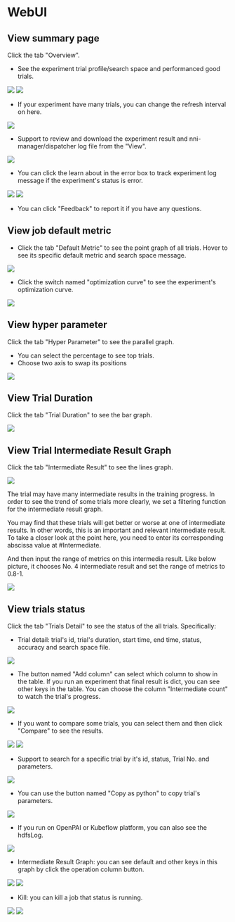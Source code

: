 # WebUI

## View summary page

Click the tab "Overview".

* See the experiment trial profile/search space and performanced good trials.

![](../../img/webui-img/over1.png)
![](../../img/webui-img/over2.png)
* If your experiment have many trials, you can change the refresh interval on here.

![](../../img/webui-img/refresh-interval.png)
* Support to review and download the experiment result and nni-manager/dispatcher log file from the "View".

![](../../img/webui-img/download.png)
* You can click the learn about in the error box to track experiment log message if the experiment's status is error.

![](../../img/webui-img/log-error.png)
![](../../img/webui-img/review-log.png)

* You can click "Feedback" to report it if you have any questions.

## View job default metric

* Click the tab "Default Metric" to see the point graph of all trials. Hover to see its specific default metric and search space message.

![](../../img/webui-img/default-metric.png)

* Click the switch named "optimization curve" to see the experiment's optimization curve.

![](../../img/webui-img/best-curve.png)

## View hyper parameter

Click the tab "Hyper Parameter" to see the parallel graph.

* You can select the percentage to see top trials.
* Choose two axis to swap its positions

![](../../img/hyperPara.png)
## View Trial Duration

Click the tab "Trial Duration" to see the bar graph.

![](../../img/trial_duration.png)
## View Trial Intermediate Result Graph

Click the tab "Intermediate Result" to see the lines graph.

![](../../img/webui-img/trials_intermeidate.png)

The trial may have many intermediate results in the training progress. In order to see the trend of some trials more clearly, we set a filtering function for the intermediate result graph.

You may find that these trials will get better or worse at one of intermediate results. In other words, this is an important and relevant intermediate result. To take a closer look at the point here, you need to enter its corresponding abscissa value at #Intermediate.

And then input the range of metrics on this intermedia result. Like below picture, it chooses No. 4 intermediate result and set the range of metrics to 0.8-1.

![](../../img/webui-img/filter-intermediate.png)
## View trials status

Click the tab "Trials Detail" to see the status of the all trials. Specifically:

* Trial detail: trial's id, trial's duration, start time, end time, status, accuracy and search space file.

![](../../img/webui-img/detail-local.png)
* The button named "Add column" can select which column to show in the table. If you run an experiment that final result is dict, you can see other keys in the table. You can choose the column "Intermediate count" to watch the trial's progress.

![](../../img/webui-img/addColumn.png)
* If you want to compare some trials, you can select them and then click "Compare" to see the results.

![](../../img/webui-img/select-trial.png)
![](../../img/webui-img/compare.png)
* Support to search for a specific trial by it's id, status, Trial No. and parameters.

![](../../img/webui-img/search-trial.png)
* You can use the button named "Copy as python" to copy trial's parameters.

![](../../img/webui-img/copyParameter.png)
* If you run on OpenPAI or Kubeflow platform, you can also see the hdfsLog.

![](../../img/webui-img/detail-pai.png)
* Intermediate Result Graph: you can see default and other keys in this graph by click the operation column button.

![](../../img/webui-img/intermediate-btn.png)
![](../../img/webui-img/intermediate.png)
* Kill: you can kill a job that status is running.

![](../../img/webui-img/kill-running.png)
![](../../img/webui-img/canceled.png)
